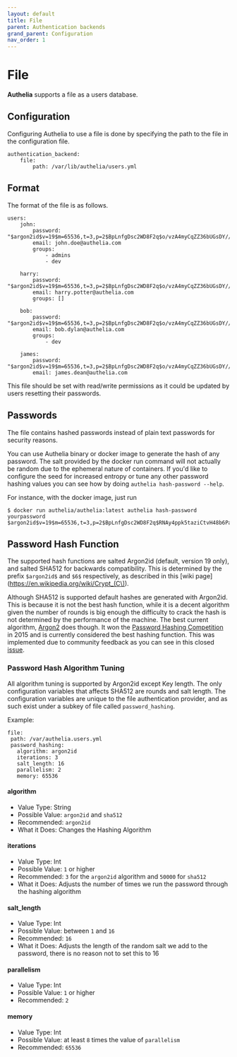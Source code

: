 ```yaml
---
layout: default
title: File
parent: Authentication backends
grand_parent: Configuration
nav_order: 1
---
```


# File

**Authelia** supports a file as a users database.

## Configuration

Configuring Authelia to use a file is done by specifying the path to the
file in the configuration file.

    authentication_backend:
        file:
            path: /var/lib/authelia/users.yml


## Format


The format of the file is as follows.

    users:
        john:
            password: "$argon2id$v=19$m=65536,t=3,p=2$BpLnfgDsc2WD8F2q$o/vzA4myCqZZ36bUGsDY//8mKUYNZZaR0t4MFFSs+iM"
            email: john.doe@authelia.com
            groups:
                - admins
                - dev

        harry:
            password: "$argon2id$v=19$m=65536,t=3,p=2$BpLnfgDsc2WD8F2q$o/vzA4myCqZZ36bUGsDY//8mKUYNZZaR0t4MFFSs+iM"
            email: harry.potter@authelia.com
            groups: []

        bob:
            password: "$argon2id$v=19$m=65536,t=3,p=2$BpLnfgDsc2WD8F2q$o/vzA4myCqZZ36bUGsDY//8mKUYNZZaR0t4MFFSs+iM"
            email: bob.dylan@authelia.com
            groups:
                - dev

        james:
            password: "$argon2id$v=19$m=65536,t=3,p=2$BpLnfgDsc2WD8F2q$o/vzA4myCqZZ36bUGsDY//8mKUYNZZaR0t4MFFSs+iM"
            email: james.dean@authelia.com

This file should be set with read/write permissions as it could be updated by users
resetting their passwords.

## Passwords

The file contains hashed passwords instead of plain text passwords for security reasons.

You can use Authelia binary or docker image to generate the hash of any password. The salt provided by the docker run
command will not actually be random due to the ephemeral nature of containers. If you'd like to configure the seed
for increased entropy or tune any other password hashing values you can see how by doing `authelia hash-password --help`.

For instance, with the docker image, just run

    $ docker run authelia/authelia:latest authelia hash-password yourpassword
    $argon2id$v=19$m=65536,t=3,p=2$BpLnfgDsc2WD8F2q$RNAy4ppk5taziCtvH48b6PadEz7r88vZV5n7WmU7yGk


## Password Hash Function

The supported hash functions are salted Argon2id (default, version 19 only), and salted SHA512 for backwards compatibility.
This is determined by the prefix `$argon2id$` and `$6$` respectively, as described in this [wiki page](https://en.wikipedia.org/wiki/Crypt_(C\)). 

Although SHA512 is supported default hashes are generated with Argon2id. This is because it is
not the best hash function, while it is a decent algorithm given the number of rounds is big enough the difficulty to 
crack the hash is not determined by the performance of the machine. The best current algorithm, 
[Argon2](https://en.wikipedia.org/wiki/Argon2) does though. It won the 
[Password Hashing Competition](https://en.wikipedia.org/wiki/Password_Hashing_Competition) in 2015 and is currently
considered the best hashing function. This was implemented due to community feedback as you can see in this closed
 [issue](https://github.com/authelia/authelia/issues/577).
 
 ### Password Hash Algorithm Tuning
 
 All algorithm tuning is supported by Argon2id except Key length. The only configuration variables that affects SHA512
 are rounds and salt length. The configuration variables are unique to the file authentication provider, and as such exist
 under a subkey of file called `password_hashing`.
 
 Example:
 ```
file:
  path: /var/authelia.users.yml
  password_hashing:
    algorithm: argon2id
    iterations: 3
    salt_length: 16
    parallelism: 2
    memory: ‭65536‬
```
 
 #### algorithm
 - Value Type: String
 - Possible Value: `argon2id` and `sha512`
 - Recommended: `argon2id`
 - What it Does: Changes the Hashing Algorithm
 
 #### iterations
   - Value Type: Int
   - Possible Value: `1` or higher
   - Recommended: `3` for the `argon2id` algorithm and `50000` for `sha512`
   - What it Does: Adjusts the number of times we run the password through the hashing algorithm
   
 #### salt_length
  - Value Type: Int
  - Possible Value: between `1` and `16`
  - Recommended: `16`
  - What it Does: Adjusts the length of the random salt we add to the password, there is no reason not to set this to 16
 
 #### parallelism
 - Value Type: Int
 - Possible Value: `1` or higher
 - Recommended: `2`
 
 #### memory
 - Value Type: Int
 - Possible Value: at least `8` times the value of `parallelism`
 - Recommended: `‭65536‬`